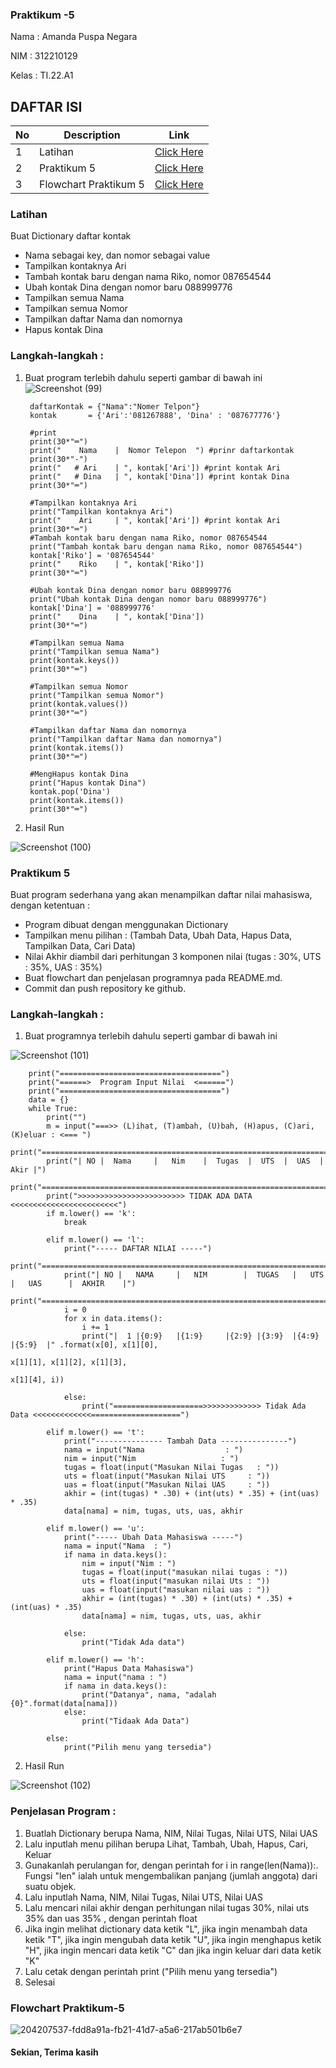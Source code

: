 ### Praktikum -5
Nama : Amanda Puspa Negara

NIM : 312210129

Kelas : TI.22.A1

## DAFTAR ISI <br>
| No | Description | Link |
|-----|------|-----|
|1|Latihan|[Click Here](#latihan)|
|2|Praktikum 5|[Click Here](#praktikum-5)|
|3|Flowchart Praktikum 5|[Click Here](#flowchart-praktikum-5)|

### Latihan
Buat Dictionary daftar kontak

- Nama sebagai key, dan nomor sebagai value
- Tampilkan kontaknya Ari
- Tambah kontak baru dengan nama Riko, nomor 087654544
- Ubah kontak Dina dengan nomor baru 088999776
- Tampilkan semua Nama
- Tampilkan semua Nomor
- Tampilkan daftar Nama dan nomornya
- Hapus kontak Dina

### Langkah-langkah :

1. Buat program terlebih dahulu seperti gambar di bawah ini
![Screenshot (99)](https://user-images.githubusercontent.com/115678845/204269549-62f7fd9d-a027-4df8-9a0f-8a4481f93d1e.png)

        daftarKontak = {"Nama":"Nomer Telpon"}
        kontak       = {'Ari':'081267888', 'Dina' : '087677776'}

        #print
        print(30*"═")
        print("    Nama    |  Nomor Telepon  ") #prinr daftarkontak
        print(30*"-")
        print("   # Ari    | ", kontak['Ari']) #print kontak Ari
        print("   # Dina   | ", kontak['Dina']) #print kontak Dina
        print(30*"═")

        #Tampilkan kontaknya Ari
        print("Tampilkan kontaknya Ari")
        print("    Ari     | ", kontak['Ari']) #print kontak Ari
        print(30*"═")
        #Tambah kontak baru dengan nama Riko, nomor 087654544
        print("Tambah kontak baru dengan nama Riko, nomor 087654544")
        kontak['Riko'] = '087654544'
        print("    Riko    | ", kontak['Riko'])
        print(30*"═")

        #Ubah kontak Dina dengan nomor baru 088999776
        print("Ubah kontak Dina dengan nomor baru 088999776")
        kontak['Dina'] = '088999776'
        print("    Dina    | ", kontak['Dina'])
        print(30*"═")

        #Tampilkan semua Nama
        print("Tampilkan semua Nama")
        print(kontak.keys())
        print(30*"═")

        #Tampilkan semua Nomor
        print("Tampilkan semua Nomor")
        print(kontak.values())
        print(30*"═")

        #Tampilkan daftar Nama dan nomornya
        print("Tampilkan daftar Nama dan nomornya")
        print(kontak.items())
        print(30*"═")

        #MengHapus kontak Dina
        print("Hapus kontak Dina")
        kontak.pop('Dina')
        print(kontak.items())
        print(30*"═")
     
2. Hasil Run

![Screenshot (100)](https://user-images.githubusercontent.com/115678845/204270516-ddcd370c-9b84-4083-a5aa-2dc7ed8be548.png)

### Praktikum 5

Buat program sederhana yang akan menampilkan daftar nilai mahasiswa, dengan ketentuan :

- Program dibuat dengan menggunakan Dictionary
- Tampilkan menu pilihan : (Tambah Data, Ubah Data, Hapus Data, Tampilkan Data, Cari Data)
- Nilai Akhir diambil dari perhitungan 3 komponen nilai (tugas : 30%, UTS : 35%, UAS : 35%)
- Buat flowchart dan penjelasan programnya pada README.md.
- Commit dan push repository ke github.
### Langkah-langkah :
1. Buat programnya terlebih dahulu seperti gambar di bawah ini

![Screenshot (101)](https://user-images.githubusercontent.com/115678845/204272049-594dc68b-a2d8-48a9-935e-58e2f586cfbd.png)

        print("====================================")
        print("======>  Program Input Nilai  <======")
        print("====================================")
        data = {}
        while True:
            print("")
            m = input("===>> (L)ihat, (T)ambah, (U)bah, (H)apus, (C)ari, (K)eluar : <=== ")
            print("================================================================")
            print("| NO |  Nama     |   Nim    |  Tugas  |  UTS  |  UAS  |   Akir |")
            print("================================================================")
            print(">>>>>>>>>>>>>>>>>>>>>>>> TIDAK ADA DATA <<<<<<<<<<<<<<<<<<<<<<<<")
            if m.lower() == 'k':
                break

            elif m.lower() == 'l':
                print("----- DAFTAR NILAI -----")
                print("==================================================================================")
                print("| NO |   NAMA     |   NIM        |  TUGAS   |   UTS     |   UAS      |  AKHIR    |")
                print("==================================================================================")
                i = 0
                for x in data.items():
                    i += 1
                    print("|  1 |{0:9}   |{1:9}     |{2:9} |{3:9}  |{4:9}   |{5:9}  |" .format(x[0], x[1][0],
                                                                                               x[1][1], x[1][2], x[1][3],
                                                                                               x[1][4], i))

                else:
                    print("====================>>>>>>>>>>>>> Tidak Ada Data <<<<<<<<<<<<<====================")

            elif m.lower() == 't':
                print("--------------- Tambah Data ---------------")
                nama = input("Nama                  : ")
                nim = input("Nim                   : ")
                tugas = float(input("Masukan Nilai Tugas   : "))
                uts = float(input("Masukan Nilai UTS     : "))
                uas = float(input("Masukan Nilai UAS     : "))
                akhir = (int(tugas) * .30) + (int(uts) * .35) + (int(uas) * .35)
                data[nama] = nim, tugas, uts, uas, akhir

            elif m.lower() == 'u':
                print("----- Ubah Data Mahasiswa -----")
                nama = input("Nama  : ")
                if nama in data.keys():
                    nim = input("Nim : ")
                    tugas = float(input("masukan nilai tugas : "))
                    uts = float(input("masukan nilai Uts : "))
                    uas = float(input("masukan nilai uas : "))
                    akhir = (int(tugas) * .30) + (int(uts) * .35) + (int(uas) * .35)
                    data[nama] = nim, tugas, uts, uas, akhir

                else:
                    print("Tidak Ada data")

            elif m.lower() == 'h':
                print("Hapus Data Mahasiswa")
                nama = input("nama : ")
                if nama in data.keys():
                    print("Datanya", nama, "adalah {0}".format(data[nama]))
                else:
                    print("Tidaak Ada Data")

            else:
                print("Pilih menu yang tersedia")
                
2. Hasil Run

![Screenshot (102)](https://user-images.githubusercontent.com/115678845/204272274-1f0eeead-ec79-4ae8-a315-b8aab51270e8.png)

### Penjelasan Program :

1. Buatlah Dictionary berupa Nama, NIM, Nilai Tugas, Nilai UTS, Nilai UAS
2. Lalu inputlah menu pilihan berupa Lihat, Tambah, Ubah, Hapus, Cari, Keluar
3. Gunakanlah perulangan for, dengan perintah for i in range(len(Nama)):. Fungsi "len" ialah untuk mengembalikan panjang (jumlah anggota) dari suatu objek.
4. Lalu inputlah Nama, NIM, Nilai Tugas, Nilai UTS, Nilai UAS
5. Lalu mencari nilai akhir dengan perhitungan nilai tugas 30%, nilai uts 35% dan uas 35% , dengan perintah float
6. Jika ingin melihat dictionary data ketik "L", jika ingin menambah data ketik "T", jika ingin mengubah data ketik "U", jika ingin menghapus ketik "H", jika ingin mencari data ketik "C" dan jika ingin keluar dari data ketik "K"
7. Lalu cetak dengan perintah print ("Pilih menu yang tersedia")
8. Selesai

### Flowchart Praktikum-5

![204207537-fdd8a91a-fb21-41d7-a5a6-217ab501b6e7](https://user-images.githubusercontent.com/115678845/204272886-9fafbb5c-b3f1-4ea3-a26a-b3a94b24b022.jpg)

#### Sekian, Terima kasih

